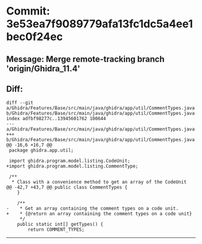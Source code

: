 # Commit: 3e53ea7f9089779afa13fc1dc5a4ee1bec0f24ec
## Message: Merge remote-tracking branch 'origin/Ghidra_11.4'
## Diff:
```
diff --git a/Ghidra/Features/Base/src/main/java/ghidra/app/util/CommentTypes.java b/Ghidra/Features/Base/src/main/java/ghidra/app/util/CommentTypes.java
index adfbf98277c..13945601762 100644
--- a/Ghidra/Features/Base/src/main/java/ghidra/app/util/CommentTypes.java
+++ b/Ghidra/Features/Base/src/main/java/ghidra/app/util/CommentTypes.java
@@ -16,6 +16,7 @@
 package ghidra.app.util;
 
 import ghidra.program.model.listing.CodeUnit;
+import ghidra.program.model.listing.CommentType;
 
 /**
  * Class with a convenience method to get an array of the CodeUnit
@@ -42,7 +43,7 @@ public class CommentTypes {
 	}
 
 	/**
-	 * Get an array containing the comment types on a code unit.
+	 * {@return an array containing the comment types on a code unit}
 	 */
 	public static int[] getTypes() {
 		return COMMENT_TYPES;
```
-----------------------------------
